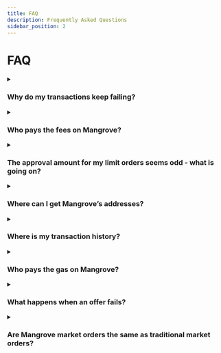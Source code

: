 ```yaml
---
title: FAQ
description: Frequently Asked Questions
sidebar_position: 2
---
```


# FAQ

<details><summary>

### Why do my transactions keep failing?
</summary>

Here are a few reasons as to why your transactions are failing on Mangrove exchange:
* The amount of gas or slippage you selected is too low - we encourage you to tweak those values and find out what works best for your trades.
* The [density](../../developers/terms/density.md) for your Limit order is too low - if you're trying to place a Limit order with a small amount, your order will fail and will not be executed. Mangrove requires that you provide a token amount greater than the amount of gas the triggered offer requires to be executed (called density).
    * You can check the minimum volume required to post a limit order [here](../web-app/trade/how-to-limit-order.md).

💡 Note: if you still want to place a limit order with a small amount (ex: 10 USDC), you can avoid the density check by using [IOC (Immediate Or Cancel)](../web-app/trade/more-on-order-types.md#immediate-or-cancel-ioc) orders. 

</details>


<details><summary>

### Who pays the fees on Mangrove?
</summary>
Fees on Mangrove are paid by the taker: The fee is taken from the tokens that the taker has bought.

Read more about fees [here](../web-app/trade/taker-fee.md), and also [here](../../developers/protocol/technical-references/governance-parameters/local-variables.md#taker-fees)
</details>


<details><summary>

### The approval amount for my limit orders seems odd - what is going on?

</summary>

**TL;DR**
* A rule of thumb for limit orders to avoid order failure due to lack of approval is to make sure you approve at least double the amount you target (or infinite approval).
* The easy way to do this is to use the "Use default" option on Metamask when executing an approval.


**Let's now clarify the difference between the "Max" and "Use default" approval values offered by Metamask.**
* "Max" will give you the maximum amount available in your wallet.

* If you have ticked the "allow infinite approval" on Mangrove app, "Use default" will give you an "infinite approval" amount.

* If you have unticked the "allow infinite approval" on Mangrove app, "Use default" will give you the maximum amount available in your wallet based on what you've keyed in. That amount differs **whether you are executing a market order or a limit order**.

**Example (no infinite approval)**

* Market order: if you want to buy some WMATIC with let's say 20 USDT, "Use default" will set the approval amount at _20 + slippage_. For a 2% slippage, the amount to approve would be 20.4 USDT.

* Limit order: if you want to buy some WMATIC for 20 USDT of worth with a limit order (ex: Good til time), "Use default" will set the approval amount at _40 (20 * 2)_.
    * If you have multiple open limit orders for the same token, the approvals then need to compound.
    * Example: if you create another Good til time limit order for 20 USDT of worth, the approval amount will be 40 (previous limit order) + 40 (new limit order) = 80 USDT.

</details>


<details><summary>

### Where can I get Mangrove’s addresses?
</summary>

The deployment addresses for the core contract for Mangrove, as well as the most important periphery contracts are available at [Protocol → Deployment Addresses](../../developers/protocol/technical-references/contract-addresses.md).
</details>

<details><summary>

### Where is my transaction history?
</summary>

Which order type are you trying to execute?
There are subtle differences between the various limit orders available on our Trade page. They might appear/be processed differently. We encourage you to first read the [More on order types](../web-app/trade/more-on-order-types.md) section.
</details>


<details><summary>

### Who pays the gas on Mangrove?
</summary>

If the offer succeeds, the gas costs for the [execution of the trade](../../developers/protocol/technical-references/taking-and-making-offers/reactive-offer/executing-offers.md) are paid by the offer taker. If the offer fails the taker is compensated for these gas costs - see [What happens when an offer fails?](#what-happens-when-an-offer-fails)
</details>

<details><summary>

### What happens when an offer fails?
</summary>

Offers in the order book may fail when taken, either because the maker consciously chose to [renege on the offer to trade](../../developers/protocol/background/taker-compensation.md), or because the maker contract reverted for other reasons. In that case, the taker has wasted some gas and will be compensated using the [offer provision](../../developers/protocol/technical-references/taking-and-making-offers/reactive-offer/offer-provision.md) (in native token) that the maker has deposited in Mangrove.
</details>

<details><summary>

### Are Mangrove market orders the same as traditional market orders?
</summary>

Mangrove's [market orders](../../developers/protocol/technical-references/taking-and-making-offers/taker-order/README.md) are DeFi market orders - which are different from market orders in TradFi:

In TradFi, a market order is an order to buy or sell immediately at the best available price.

In DeFi, where transactions can be [front-run](https://www.investopedia.com/terms/f/frontrunning.asp) or [sandwiched](https://coinmarketcap.com/alexandria/article/what-are-sandwich-attacks-in-defi-and-how-can-you-avoid-them), adversaries may manipulate the best available price and thus extract value from a market order as there is no limit on the price. TradFi market orders are therefore unsafe for fully on-chain DEX'es like Mangrove.

To protect the user, Mangrove's market order therefore corresponds to a [**limit order**](https://www.investopedia.com/terms/l/limitorder.asp) in TradFi: An order to buy or sell at or below a given price.
More precisely, Mangrove ensures that the **average** price of the offers matched with the order does not exceed the specified price.

TL;DR: Mangrove market order = TradFi limit order.
</details>